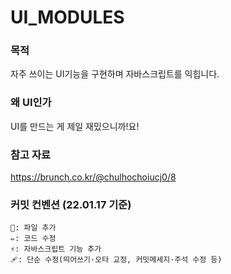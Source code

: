 ﻿# UI_MODULES

### 목적

자주 쓰이는 UI기능을 구현하며 자바스크립트를 익힙니다. 

### 왜 UI인가

UI를 만드는 게 제일 재밌으니까!요!

### 참고 자료 
https://brunch.co.kr/@chulhochoiucj0/8

### 커밋 컨벤션 (22.01.17 기준)
```
📝: 파일 추가 
✏️: 코드 수정
⚡️: 자바스크립트 기능 추가
🩹: 단순 수정(띄어쓰기·오타 교정, 커밋메세지·주석 수정 등)
```


